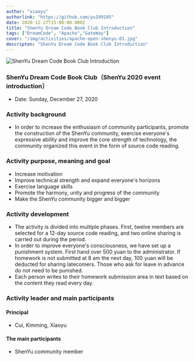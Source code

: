 ```yaml
---
author: "xiaoyu"
authorlink: "https://github.com/yu199195"
date: 2020-12-27T15:00:00.000Z
title: "ShenYu Dream Code Book Club Introduction"	
tags: ["DreamCode", "Apache","GateWay"]
cover: "/img/activities/apache-open-shenyu-01.jpg"
descripton: "ShenYu Dream Code Book Club Introduction"
---
```


![ShenYu Dream Code Book Club Introduction](/img/shenyu/activite/shenyu-xmind.png)

### ShenYu Dream Code Book Club（ShenYu 2020 event introduction）

- Date: Sunday, December 27, 2020

### Activity background

- In order to increase the enthusiasm of community participants, promote the construction of the ShenYu community, exercise everyone's expressive ability and improve the core strength of technology, the community organized this event in the form of source code reading.

### Activity purpose, meaning and goal
- Increase motivation
- Improve technical strength and expand everyone's horizons
- Exercise language skills
- Promote the harmony, unity and progress of the community
- Make the ShenYu community bigger and bigger

### Activity development
- The activity is divided into multiple phases. First, twelve members are selected for a 12-day source code reading, and two online sharing is carried out during the period.
- In order to improve everyone's consciousness, we have set up a punishment system. First hand over 500 yuan to the administrator. If homework is not submitted at 8 am the next day, 100 yuan will be deducted for sharing latecomers. Those who ask for leave in advance do not need to be punished.
- Each person writes to their homework submission area in text based on the content they read every day.

### Activity leader and main participants

#### Principal
- Cui, Kimming, Xiaoyu 

#### The main participants
- ShenYu community member

